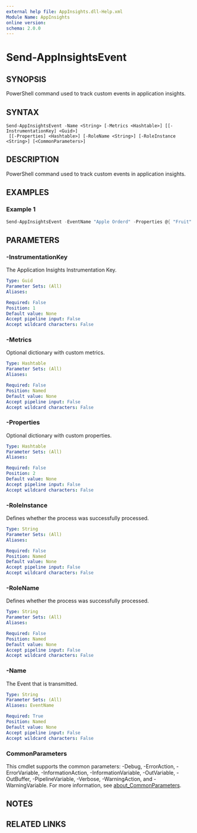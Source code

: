 ```yaml
---
external help file: AppInsights.dll-Help.xml
Module Name: AppInsights
online version:
schema: 2.0.0
---
```


# Send-AppInsightsEvent

## SYNOPSIS
PowerShell command used to track custom events in application insights.

## SYNTAX

```
Send-AppInsightsEvent -Name <String> [-Metrics <Hashtable>] [[-InstrumentationKey] <Guid>]
 [[-Properties] <Hashtable>] [-RoleName <String>] [-RoleInstance <String>] [<CommonParameters>]
```

## DESCRIPTION
PowerShell command used to track custom events in application insights.

## EXAMPLES

### Example 1
```powershell
Send-AppInsightsEvent -EventName "Apple Orderd" -Properties @{ "Fruit" = "Apple";  "Type" = "Granny Smith" } -Metrics @{ "Weight" = 12 }
```

## PARAMETERS

### -InstrumentationKey
The Application Insights Instrumentation Key.

```yaml
Type: Guid
Parameter Sets: (All)
Aliases:

Required: False
Position: 1
Default value: None
Accept pipeline input: False
Accept wildcard characters: False
```

### -Metrics
Optional dictionary with custom metrics.

```yaml
Type: Hashtable
Parameter Sets: (All)
Aliases:

Required: False
Position: Named
Default value: None
Accept pipeline input: False
Accept wildcard characters: False
```

### -Properties
Optional dictionary with custom properties.

```yaml
Type: Hashtable
Parameter Sets: (All)
Aliases:

Required: False
Position: 2
Default value: None
Accept pipeline input: False
Accept wildcard characters: False
```

### -RoleInstance
Defines whether the process was successfully processed.

```yaml
Type: String
Parameter Sets: (All)
Aliases:

Required: False
Position: Named
Default value: None
Accept pipeline input: False
Accept wildcard characters: False
```

### -RoleName
Defines whether the process was successfully processed.

```yaml
Type: String
Parameter Sets: (All)
Aliases:

Required: False
Position: Named
Default value: None
Accept pipeline input: False
Accept wildcard characters: False
```

### -Name
The Event that is transmitted.

```yaml
Type: String
Parameter Sets: (All)
Aliases: EventName

Required: True
Position: Named
Default value: None
Accept pipeline input: False
Accept wildcard characters: False
```

### CommonParameters
This cmdlet supports the common parameters: -Debug, -ErrorAction, -ErrorVariable, -InformationAction, -InformationVariable, -OutVariable, -OutBuffer, -PipelineVariable, -Verbose, -WarningAction, and -WarningVariable. For more information, see [about_CommonParameters](http://go.microsoft.com/fwlink/?LinkID=113216).

## NOTES

## RELATED LINKS
